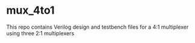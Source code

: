 # mux_4to1
This repo contains Verilog design and testbench files for a 4:1 multiplexer using three 2:1 multiplexers

